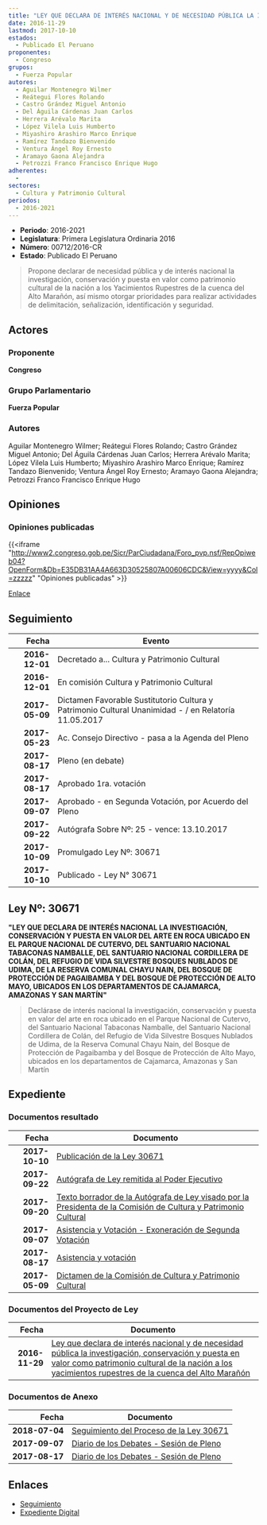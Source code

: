 ```yaml
---
title: "LEY QUE DECLARA DE INTERÉS NACIONAL Y DE NECESIDAD PÚBLICA LA INVESTIGACIÓN, CONSERVACIÓN Y PUESTA EN VALOR COMO PATRIMONIO CULTURAL DE LA NACIÓN A LOS YACIMIENTOS RUPESTRES DE LA CUENCA DEL ALTO MARAÑÓN"
date: 2016-11-29
lastmod: 2017-10-10
estados: 
  - Publicado El Peruano
proponentes: 
  - Congreso
grupos: 
  - Fuerza Popular
autores: 
  - Aguilar Montenegro Wilmer
  - Reátegui Flores Rolando
  - Castro Grández Miguel Antonio
  - Del Águila Cárdenas Juan Carlos
  - Herrera Arévalo Marita
  - López Vilela Luis Humberto
  - Miyashiro Arashiro Marco Enrique
  - Ramírez Tandazo Bienvenido
  - Ventura Ángel Roy Ernesto
  - Aramayo Gaona Alejandra
  - Petrozzi Franco Francisco Enrique Hugo
adherentes: 
  - 
sectores: 
  - Cultura y Patrimonio Cultural
periodos: 
  - 2016-2021
---
```


- **Periodo**: 2016-2021
- **Legislatura**: Primera Legislatura Ordinaria 2016
- **Número**: 00712/2016-CR
- **Estado**: Publicado El Peruano

> Propone declarar de necesidad pública y de interés nacional la investigación, conservación y puesta en valor como patrimonio cultural de la nación a los Yacimientos Rupestres de la cuenca del Alto Marañón, así mismo otorgar prioridades para realizar actividades de delimitación, señalización, identificación y seguridad.


## Actores

### Proponente

**Congreso**

### Grupo Parlamentario

**Fuerza Popular**

### Autores

Aguilar Montenegro Wilmer; Reátegui Flores Rolando; Castro Grández Miguel Antonio; Del Águila Cárdenas Juan Carlos; Herrera Arévalo Marita; López Vilela Luis Humberto; Miyashiro Arashiro Marco Enrique; Ramírez Tandazo Bienvenido; Ventura Ángel Roy Ernesto; Aramayo Gaona Alejandra; Petrozzi Franco Francisco Enrique Hugo


## Opiniones

### Opiniones publicadas

{{<iframe "http://www2.congreso.gob.pe/Sicr/ParCiudadana/Foro_pvp.nsf/RepOpiweb04?OpenForm&Db=E35DB31AA4A663D30525807A00606CDC&View=yyyy&Col=zzzzz" "Opiniones publicadas" >}}

[Enlace](http://www2.congreso.gob.pe/Sicr/ParCiudadana/Foro_pvp.nsf/RepOpiweb04?OpenForm&Db=E35DB31AA4A663D30525807A00606CDC&View=yyyy&Col=zzzzz)

## Seguimiento

| Fecha | Evento |
|------:|--------|
| **2016-12-01** | Decretado a... Cultura y Patrimonio Cultural|
| **2016-12-01** | En comisión Cultura y Patrimonio Cultural|
| **2017-05-09** | Dictamen Favorable Sustitutorio Cultura y Patrimonio Cultural Unanimidad - / en Relatoría 11.05.2017|
| **2017-05-23** | Ac. Consejo Directivo - pasa a la Agenda del Pleno|
| **2017-08-17** | Pleno (en debate)|
| **2017-08-17** | Aprobado 1ra. votación|
| **2017-09-07** | Aprobado - en Segunda Votación, por Acuerdo del Pleno|
| **2017-09-22** | Autógrafa Sobre Nº: 25 - vence: 13.10.2017|
| **2017-10-09** | Promulgado Ley Nº: 30671|
| **2017-10-10** | Publicado - Ley N° 30671|

## Ley Nº: 30671

**"LEY QUE DECLARA DE INTERÉS NACIONAL LA INVESTIGACIÓN, CONSERVACIÓN Y PUESTA EN VALOR DEL ARTE EN ROCA UBICADO EN EL PARQUE NACIONAL DE CUTERVO, DEL SANTUARIO NACIONAL TABACONAS NAMBALLE, DEL SANTUARIO NACIONAL CORDILLERA DE COLÁN, DEL REFUGIO DE VIDA SILVESTRE BOSQUES NUBLADOS DE UDIMA, DE LA RESERVA COMUNAL CHAYU NAIN, DEL BOSQUE DE PROTECCIÓN DE PAGAIBAMBA Y DEL BOSQUE DE PROTECCIÓN DE ALTO MAYO, UBICADOS EN LOS DEPARTAMENTOS DE CAJAMARCA, AMAZONAS Y SAN MARTÍN"**

> Declárase de interés nacional la investigación, conservación y puesta en valor del arte en roca ubicado en el Parque Nacional de Cutervo, del Santuario Nacional Tabaconas Namballe, del Santuario Nacional Cordillera de Colán, del Refugio de Vida Silvestre Bosques Nublados de Udima, de la Reserva Comunal Chayu Nain, del Bosque de Protección de Pagaibamba y del Bosque de Protección de Alto Mayo, ubicados en los departamentos de Cajamarca, Amazonas y San Martín


## Expediente


### Documentos resultado

| Fecha | Documento |
|------:|--------|
| **2017-10-10** | [Publicación de la Ley 30671](http://www.leyes.congreso.gob.pe/Documentos/2016_2021/ADLP/Normas_Legales/30671-LEY.pdf) |
| **2017-09-22** | [Autógrafa de Ley remitida al Poder Ejecutivo](http://www.leyes.congreso.gob.pe/Documentos/2016_2021/ADLP/Texto_Aprobado/AU0071220170922.pdf) |
| **2017-09-20** | [Texto borrador de la Autógrafa de Ley visado por la Presidenta de la Comisión de Cultura y Patrimonio Cultural](http://www.leyes.congreso.gob.pe/Documentos/2016_2021/Texto_Borrador_de_Autografa/BAU0071220170920.pdf) |
| **2017-09-07** | [Asistencia y Votación - Exoneración de Segunda Votación](http://www.leyes.congreso.gob.pe/Documentos/2016_2021/Asistencia_y_Votacion/Proyectos_de_Ley/Exoneracion_de_Segunda_Votacion/ESV0071220170907.pdf) |
| **2017-08-17** | [Asistencia y votación](http://www.leyes.congreso.gob.pe/Documentos/2016_2021/Asistencia_y_Votacion/Proyectos_de_Ley/AV0071220170817..pdf) |
| **2017-05-09** | [Dictamen de la Comisión de Cultura y Patrimonio Cultural](http://www.leyes.congreso.gob.pe/Documentos/2016_2021/Dictamenes/Proyectos_de_Ley/00712DC05MAY20170509.pdf) |

### Documentos del Proyecto de Ley

| Fecha | Documento |
|------:|--------|
| **2016-11-29** | [Ley que declara de interés nacional y de necesidad pública la investigación, conservación y puesta en valor como patrimonio cultural de la nación a los yacimientos rupestres de la cuenca del Alto Marañón](http://www.leyes.congreso.gob.pe/Documentos/2016_2021/Proyectos_de_Ley_y_de_Resoluciones_Legislativas/PL0071220161129.pdf) |

### Documentos de Anexo

| Fecha | Documento |
|------:|--------|
| **2018-07-04** | [Seguimiento del Proceso de la Ley 30671](http://www.leyes.congreso.gob.pe/Documentos/2016_2021/Seguimiento_de_Proyectos_de_Ley/00712PL20180704.pdf) |
| **2017-09-07** | [Diario de los Debates - Sesión de Pleno](http://www2.congreso.gob.pe/Sicr/DiarioDebates/Publicad.nsf/SesionesPleno/05256D6E0073DFE9052581950060EBDD/$FILE/PLO-2017-9.pdf) |
| **2017-08-17** | [Diario de los Debates - Sesión de Pleno](http://www2.congreso.gob.pe/Sicr/DiarioDebates/Publicad.nsf/SesionesPleno/05256D6E0073DFE90525818000024064/$FILE/PLO-2017-5.pdf) |

## Enlaces 

- [Seguimiento](http://www2.congreso.gob.pe/Sicr/TraDocEstProc/CLProLey2016.nsf/f7fff46988ca05b1052578e100829cc7/2852173142b4da9e0525807a0079271f?OpenDocument)
- [Expediente Digital](http://www2.congreso.gob.pe/Sicr/TraDocEstProc/CLProLey2016.nsf/f7fff46988ca05b1052578e100829cc7/2852173142b4da9e0525807a0079271f?OpenDocument&Click=05257FB7005EB655.eb71d0cf91d8294e05256cdf006b5706/$Body/0.1C6C)
